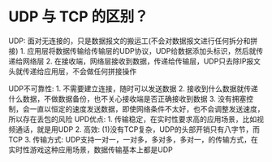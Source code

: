 # UDP 与 TCP 的区别？
  UDP: 面对无连接的，只是数据报文的搬运工(不会对数据报文进行任何拆分和拼接)
    1. 应用层将数据传输给传输层的UDP协议，UDP给数据添加头标识，然后就传递给网络层
    2. 在接收端，网络层接收到数据，传递给传输层，UDP只去除IP报文头就传递给应用层，不会做任何拼接操作

  UDP不可靠性:
    1. 不需要建立连接，随时可以发送数据
    2. 接收到什么数据就传递什么数据，不做数据备份，也不关心接收端是否正确接收到数据
    3. 没有拥塞控制，会一直以恒定的速度发送数据，即使网络条件不太好，也不会调整发送速度，所以存在丢包的风险
  UPD优点:
    1. 传输稳定，在实时性要求高的应用场景，比如视频通话，就是用UDP
    2. 高效:
      (1)没有TCP复杂，UDP的头部开销只有八字节，而TCP
    3. 传输方式:
      UDP支持一对一，一对多，多对多，多对一，的传输方式，在实时性游戏这种应用场景，数据传输基本上都是UDP